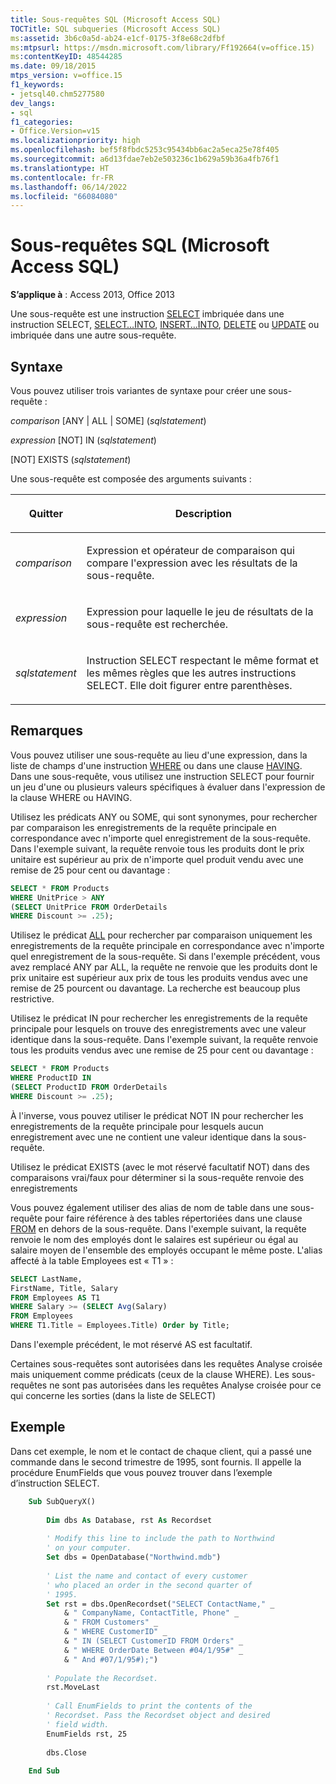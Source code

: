 ```yaml
---
title: Sous-requêtes SQL (Microsoft Access SQL)
TOCTitle: SQL subqueries (Microsoft Access SQL)
ms:assetid: 3b6c0a5d-ab24-e1cf-0175-3f8e68c2dfbf
ms:mtpsurl: https://msdn.microsoft.com/library/Ff192664(v=office.15)
ms:contentKeyID: 48544285
ms.date: 09/18/2015
mtps_version: v=office.15
f1_keywords:
- jetsql40.chm5277580
dev_langs:
- sql
f1_categories:
- Office.Version=v15
ms.localizationpriority: high
ms.openlocfilehash: bef5f8fbdc5253c95434bb6ac2a5eca25e78f405
ms.sourcegitcommit: a6d13fdae7eb2e503236c1b629a59b36a4fb76f1
ms.translationtype: HT
ms.contentlocale: fr-FR
ms.lasthandoff: 06/14/2022
ms.locfileid: "66084080"
---
```

# <a name="sql-subqueries-microsoft-access-sql"></a>Sous-requêtes SQL (Microsoft Access SQL)


**S’applique à** : Access 2013, Office 2013

Une sous-requête est une instruction [SELECT](select-statement-microsoft-access-sql.md) imbriquée dans une instruction SELECT, [SELECT…INTO](select-into-statement-microsoft-access-sql.md), [INSERT…INTO](insert-into-statement-microsoft-access-sql.md), [DELETE](delete-statement-microsoft-access-sql.md) ou [UPDATE](update-statement-microsoft-access-sql.md) ou imbriquée dans une autre sous-requête.

## <a name="syntax"></a>Syntaxe

Vous pouvez utiliser trois variantes de syntaxe pour créer une sous-requête :

*comparison* \[ANY | ALL | SOME\] (*sqlstatement*)

*expression* \[NOT\] IN (*sqlstatement*)

\[NOT\] EXISTS (*sqlstatement*)

Une sous-requête est composée des arguments suivants :

<table>
<colgroup>
<col />
<col />
</colgroup>
<thead>
<tr class="header">
<th><p>Quitter</p></th>
<th><p>Description</p></th>
</tr>
</thead>
<tbody>
<tr class="odd">
<td><p><em>comparison</em></p></td>
<td><p>Expression et opérateur de comparaison qui compare l'expression avec les résultats de la sous-requête.</p></td>
</tr>
<tr class="even">
<td><p><em>expression</em></p></td>
<td><p>Expression pour laquelle le jeu de résultats de la sous-requête est recherchée.</p></td>
</tr>
<tr class="odd">
<td><p><em>sqlstatement</em></p></td>
<td><p>Instruction SELECT respectant le même format et les mêmes règles que les autres instructions SELECT. Elle doit figurer entre parenthèses.</p></td>
</tr>
</tbody>
</table>


## <a name="remarks"></a>Remarques

Vous pouvez utiliser une sous-requête au lieu d'une expression, dans la liste de champs d'une instruction [WHERE](/office/vba/access/Concepts/Structured-Query-Language/where-clause-microsoft-access-sql) ou dans une clause [HAVING](/office/vba/access/concepts/structured-query-language/having-clause-microsoft-access-sql). Dans une sous-requête, vous utilisez une instruction SELECT pour fournir un jeu d'une ou plusieurs valeurs spécifiques à évaluer dans l'expression de la clause WHERE ou HAVING.

Utilisez les prédicats ANY ou SOME, qui sont synonymes, pour rechercher par comparaison les enregistrements de la requête principale en correspondance avec n'importe quel enregistrement de la sous-requête. Dans l'exemple suivant, la requête renvoie tous les produits dont le prix unitaire est supérieur au prix de n'importe quel produit vendu avec une remise de 25 pour cent ou davantage :

```sql
SELECT * FROM Products 
WHERE UnitPrice > ANY 
(SELECT UnitPrice FROM OrderDetails 
WHERE Discount >= .25);
```

Utilisez le prédicat [ALL](/office/vba/access/Concepts/Structured-Query-Language/all-distinct-distinctrow-top-predicates-microsoft-access-sql) pour rechercher par comparaison uniquement les enregistrements de la requête principale en correspondance avec n'importe quel enregistrement de la sous-requête. Si dans l'exemple précédent, vous avez remplacé ANY par ALL, la requête ne renvoie que les produits dont le prix unitaire est supérieur aux prix de tous les produits vendus avec une remise de 25 pourcent ou davantage. La recherche est beaucoup plus restrictive.

Utilisez le prédicat IN pour rechercher les enregistrements de la requête principale pour lesquels on trouve des enregistrements avec une valeur identique dans la sous-requête. Dans l'exemple suivant, la requête renvoie tous les produits vendus avec une remise de 25 pour cent ou davantage :

```sql
SELECT * FROM Products 
WHERE ProductID IN 
(SELECT ProductID FROM OrderDetails 
WHERE Discount >= .25);
```

À l'inverse, vous pouvez utiliser le prédicat NOT IN pour rechercher les enregistrements de la requête principale pour lesquels aucun enregistrement avec une ne contient une valeur identique dans la sous-requête.

Utilisez le prédicat EXISTS (avec le mot réservé facultatif NOT) dans des comparaisons vrai/faux pour déterminer si la sous-requête renvoie des enregistrements

Vous pouvez également utiliser des alias de nom de table dans une sous-requête pour faire référence à des tables répertoriées dans une clause [FROM](/office/vba/access/Concepts/Structured-Query-Language/from-clause-microsoft-access-sql) en dehors de la sous-requête. Dans l'exemple suivant, la requête renvoie le nom des employés dont le salaires est supérieur ou égal au salaire moyen de l'ensemble des employés occupant le même poste. L'alias affecté à la table Employees est « T1 » :

```sql
SELECT LastName,
FirstName, Title, Salary 
FROM Employees AS T1 
WHERE Salary >= (SELECT Avg(Salary) 
FROM Employees 
WHERE T1.Title = Employees.Title) Order by Title;
```

Dans l'exemple précédent, le mot réservé AS est facultatif.

Certaines sous-requêtes sont autorisées dans les requêtes Analyse croisée mais uniquement comme prédicats (ceux de la clause WHERE). Les sous-requêtes ne sont pas autorisées dans les requêtes Analyse croisée pour ce qui concerne les sorties (dans la liste de SELECT)

## <a name="example"></a>Exemple

Dans cet exemple, le nom et le contact de chaque client, qui a passé une commande dans le second trimestre de 1995, sont fournis. Il appelle la procédure EnumFields que vous pouvez trouver dans l’exemple d’instruction SELECT.

```vb
    Sub SubQueryX() 
     
        Dim dbs As Database, rst As Recordset 
     
        ' Modify this line to include the path to Northwind 
        ' on your computer. 
        Set dbs = OpenDatabase("Northwind.mdb") 
         
        ' List the name and contact of every customer  
        ' who placed an order in the second quarter of 
        ' 1995. 
        Set rst = dbs.OpenRecordset("SELECT ContactName," _ 
            & " CompanyName, ContactTitle, Phone" _ 
            & " FROM Customers" _ 
            & " WHERE CustomerID" _ 
            & " IN (SELECT CustomerID FROM Orders" _ 
            & " WHERE OrderDate Between #04/1/95#" _ 
            & " And #07/1/95#);") 
         
        ' Populate the Recordset. 
        rst.MoveLast 
         
        ' Call EnumFields to print the contents of the  
        ' Recordset. Pass the Recordset object and desired 
        ' field width. 
        EnumFields rst, 25 
     
        dbs.Close 
     
    End Sub
```
